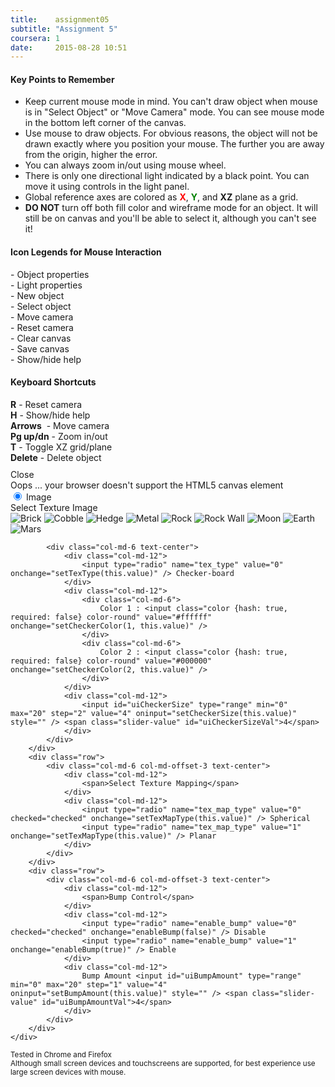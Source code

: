 ```yaml
---
title:    assignment05
subtitle: "Assignment 5"
coursera: 1
date:     2015-08-28 10:51
---
```


<div id="helpPanel" class="col-md-10 col-md-offset-1 col-xs-12 help-panel control-panel">
    <div class="row hide-for-sm text-center"><h4><b>Key Points to Remember</b></h4></div>
    <div class="row hide-for-sm">
        <div class="col-xs-10 col-xs-offset-1 text-justify">
            <ul class="fa-ul">
                <li><i class="fa-li fa fa-check-square"></i>Keep current mouse mode in mind. You can't draw object when mouse is in "Select Object" or "Move Camera" mode. You can see mouse mode in the bottom left corner of the canvas.</li>
                <li><i class="fa-li fa fa-check-square"></i>Use mouse to draw objects. For obvious reasons, the object will not be drawn exactly where you position your mouse. The further you are away from the origin, higher the error.</li>
                <li><i class="fa-li fa fa-check-square"></i>You can always zoom in/out using mouse wheel.</li>
                <li><i class="fa-li fa fa-check-square"></i>There is only one directional light indicated by a black point. You can move it using controls in the light panel.</li>
                <li><i class="fa-li fa fa-check-square"></i>Global reference axes are colored as <b style="color: red">X</b>, <b style="color: green">Y</b>, and <b>XZ</b> plane as a grid.</li>
                <li><i class="fa-li fa fa-check-square"></i><b>DO NOT</b> turn off both fill color and wireframe mode for an object. It will still be on canvas and you'll be able to select it, although you can't see it!</li>
            </ul>
        </div>
    </div>
    <div class="row">
        <div class="row text-center"><h4><b>Icon Legends for Mouse Interaction</b></h4></div>
        <div class="col-xs-4">
            <div class="row">
                <div class="col-xs-10 col-xs-offset-1">
                    <i class="fa fa-codepen fa-fw"></i> - Object properties
                </div>
            </div>
            <div class="row">
                <div class="col-xs-10 col-xs-offset-1">
                    <i class="fa fa-lightbulb-o fa-fw"></i> - Light properties
                </div>
            </div>
            <div class="row">
                <div class="col-xs-10 col-xs-offset-1">
                    <i class="fa fa-plus fa-fw"></i> - New object
                </div>
            </div>
        </div>
        <div class="col-xs-4">
            <div class="row">
                <div class="col-xs-10 col-xs-offset-1">
                    <i class="fa fa-mouse-pointer fa-fw"></i> - Select object
                </div>
            </div>
            <div class="row">
                <div class="col-xs-10 col-xs-offset-1">
                    <i class="fa fa-arrows fa-fw"></i> - Move camera
                </div>
            </div>
            <div class="row">
                <div class="col-xs-10 col-xs-offset-1">
                    <i class="fa fa-arrows-alt fa-fw"></i> - Reset camera
                </div>
            </div>
        </div>
        <div class="col-xs-4">
            <div class="row">
                <div class="col-xs-10 col-xs-offset-1">
                    <i class="fa fa-refresh fa-fw"></i> - Clear canvas
                </div>
            </div>
            <div class="row">
                <div class="col-xs-10 col-xs-offset-1">
                    <i class="fa fa-floppy-o fa-fw"></i> - Save canvas
                </div>
            </div>
            <div class="row">
                <div class="col-xs-10 col-xs-offset-1">
                    <i class="fa fa-question fa-fw"></i> - Show/hide help
                </div>
            </div>
         </div>
    </div>
    <div class="row">
        <div class="row text-center"><h4><b>Keyboard Shortcuts</b></h4></div>
        <div class="col-xs-4">
            <div class="row">
                <div class="col-xs-10 col-xs-offset-1">
                    <b>R</b> - Reset camera
                </div>
            </div>
            <div class="row">
                <div class="col-xs-10 col-xs-offset-1">
                    <b>H</b> - Show/hide help
                </div>
            </div>
        </div>
        <div class="col-xs-4">
            <div class="row">
                <div class="col-xs-10 col-xs-offset-1">
                    <b>Arrows</b> &nbsp;- Move camera
                </div>
            </div>
            <div class="row">
                <div class="col-xs-10 col-xs-offset-1">
                    <b>Pg up/dn</b> - Zoom in/out
                </div>
            </div>
         </div>
        <div class="col-xs-4">
            <div class="row">
                <div class="col-xs-10 col-xs-offset-1">
                    <b>T</b> - Toggle XZ grid/plane 
                </div>
            </div>
            <div class="row">
                <div class="col-xs-10 col-xs-offset-1">
                    <b>Delete</b> - Delete object
                </div>
            </div>
         </div>
    </div>
    <div class="row text-center" style="padding-top: 10px;">
        <span title="Close" class="control-panel-title span-button" onclick="toggleControls('helpPanel')">
            <i class="fa fa-times-circle-o fa-fw"></i> Close <i class="fa fa-times-circle-o fa-fw"></i>
        </span>
    </div>
</div>

<div class="row" style="margin-top: 0px;">
    <div class="col-md-6 col-md-offset-3 col-xs-12">
        <canvas id="gl-canvas" width="512" height="512">
            Oops ... your browser doesn't support the HTML5 canvas element
        </canvas>
        <div class="col-md-10 col-md-offset-1 text-center canvas-info">
            <span id="info"></span>
        </div>
    </div>
</div>

<div class="row">
    <div class="col-md-6 col-md-offset-3 col-xs-12">
        <div class="row">
            <div class="col-md-6 text-center">
                <div class="col-md-12">
                    <input type="radio" name="tex_type" value="1" checked="checked" onchange="setTexType(this.value)" /> Image
                </div>
                <div class="col-md-12">
                    <span>Select Texture Image</span>
                </div>
                <div class="col-md-10 col-md-offset-1 control-panel-bottom" style="position: relative; top: 0px; box-shadow: none;">
                    <img title="Brick" src="{{ '/assets/tex/brick.jpg' | prepend: site.baseurl }}" onclick="loadTexture(0)" />
                    <img title="Cobble" src="{{ '/assets/tex/cobble.jpg' | prepend: site.baseurl }}" onclick="loadTexture(1)" />
                    <img title="Hedge" src="{{ '/assets/tex/hedge.jpg' | prepend: site.baseurl }}" onclick="loadTexture(2)" />
                    <img title="Metal" src="{{ '/assets/tex/metal.jpg' | prepend: site.baseurl }}" onclick="loadTexture(3)" />
                    <img title="Rock" src="{{ '/assets/tex/rock.jpg' | prepend: site.baseurl }}" onclick="loadTexture(4)" />
                    <img title="Rock Wall" src="{{ '/assets/tex/rock_wall.jpg' | prepend: site.baseurl }}" onclick="loadTexture(5)" />
                    <img title="Moon" src="{{ '/assets/tex/moon.jpg' | prepend: site.baseurl }}" onclick="loadTexture(6)" />
                    <img title="Earth" src="{{ '/assets/tex/earth.jpg' | prepend: site.baseurl }}" onclick="loadTexture(7)" />
                    <img title="Mars" src="{{ '/assets/tex/mars.jpg' | prepend: site.baseurl }}" onclick="loadTexture(8)" />
                </div>
            </div>

            <div class="col-md-6 text-center">
                <div class="col-md-12">
                    <input type="radio" name="tex_type" value="0" onchange="setTexType(this.value)" /> Checker-board
                </div>
                <div class="col-md-12">
                    <div class="col-md-6">
                        Color 1 : <input class="color {hash: true, required: false} color-round" value="#ffffff" onchange="setCheckerColor(1, this.value)" />
                    </div>
                    <div class="col-md-6">
                        Color 2 : <input class="color {hash: true, required: false} color-round" value="#000000" onchange="setCheckerColor(2, this.value)" />
                    </div>
                </div>
                <div class="col-md-12">
                    <input id="uiCheckerSize" type="range" min="0" max="20" step="2" value="4" oninput="setCheckerSize(this.value)" style="" /> <span class="slider-value" id="uiCheckerSizeVal">4</span>
                </div>
            </div>
        </div>
        <div class="row">
            <div class="col-md-6 col-md-offset-3 text-center">
                <div class="col-md-12">
                    <span>Select Texture Mapping</span>
                </div>
                <div class="col-md-12">
                    <input type="radio" name="tex_map_type" value="0" checked="checked" onchange="setTexMapType(this.value)" /> Spherical
                    <input type="radio" name="tex_map_type" value="1" onchange="setTexMapType(this.value)" /> Planar
                </div>
            </div>
        </div>
        <div class="row">
            <div class="col-md-6 col-md-offset-3 text-center">
                <div class="col-md-12">
                    <span>Bump Control</span>
                </div>
                <div class="col-md-12">
                    <input type="radio" name="enable_bump" value="0" checked="checked" onchange="enableBump(false)" /> Disable
                    <input type="radio" name="enable_bump" value="1" onchange="enableBump(true)" /> Enable
                </div>
                <div class="col-md-12">
                    Bump Amount <input id="uiBumpAmount" type="range" min="0" max="20" step="1" value="4" oninput="setBumpAmount(this.value)" style="" /> <span class="slider-value" id="uiBumpAmountVal">4</span>
                </div>
            </div>
        </div>
    </div>
</div>

<div class="row">
    <div class="col-md-12 text-center">
        <small>Tested in Chrome and Firefox</small><br/>
        <small>Although small screen devices and touchscreens are supported, for best experience use large screen devices with mouse.</small><br/><br/>
    </div>
</div>